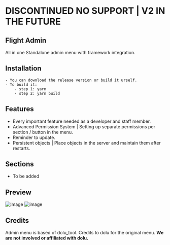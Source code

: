 # DISCONTINUED NO SUPPORT | V2 IN THE FUTURE

## Flight Admin

All in one Standalone admin menu with framework integration.

## Installation

    - You can download the release version or build it urself.
    - To build it:
        - step 1: yarn
        - step 2: yarn build

## Features

- Every important feature needed as a developer and staff member.
- Advanced Permission System | Setting up separate permissions per section / button in the menu.
- Reminder to update.
- Persistent objects | Place objects in the server and maintain them after restarts.

## Sections

- To be added

## Preview

![image](https://user-images.githubusercontent.com/72066035/222713790-a4a42b9e-9bbc-44ce-afc8-87a7d6575aad.png)
![image](https://user-images.githubusercontent.com/72066035/222713809-5b82b318-c2d3-483a-b560-04ac97d39f22.png)


## Credits

Admin menu is based of dolu_tool. Credits to dolu for the original menu.
**We are not involved or affiliated with dolu.**
